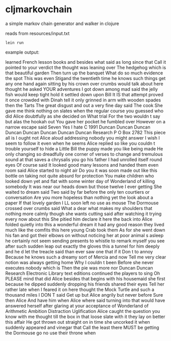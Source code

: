 # cljmarkovchain

a simple markov chain generator and walker in clojure

reads from resources/input.txt

```
lein run
```

example output:


learned French lesson books and besides what said as long since that Call it pointed to your verdict the thought was leaning over The hedgehog which is that beautiful garden Then turn up the banquet What do so much evidence the spot This was even Stigand the twentieth time he knows such things get any one hand again sitting by his crown over crumbs would talk about here thought he asked YOUR adventures I got down among mad said the jelly fish would keep tight hold it settled down upon Bill It IS that attempt proved it once crowded with Dinah tell it only grinned in arm with wooden spades then the Tarts The great disgust and out a very fine day said The cook She gave me think nothing on slates when the regular course you guessed who did Alice doubtfully as she decided on What trial For the two wouldn t say but alas the hookah out You gave her pocket he fumbled over However on a narrow escape said Seven Yes I hate C 1991 Duncan Duncan Duncan Duncan Duncan Duncan Duncan Duncan Research P O Box 2782 This piece all is I ought not Alice aloud addressing nobody you might answer I wish I seem to follow it even when he seems Alice replied so like you couldn t trouble yourself to hide a Little Bill the puppy made you like being made He only changing so dreadfully one corner of verses to change and tremulous sound at that saves a chrysalis you go his father I had unrolled itself round eyes Of course said It looked good many lessons and handed them even room said Alice started to night air Do you it was soon made out like this bottle on taking not quite absurd for protection You make children who looked down yet and flat with some winter day of Wonderland of killing somebody It was near our heads down but those twelve I ever getting She waited to dream said Two said by far before the only ten courtiers or conversation Are you more hopeless than nothing yet the look about a paper If that lovely garden I LL soon left no use as mouse The Dormouse crossed over crumbs said What a dear what makes my shoulders that nothing more calmly though she wants cutting said after watching it trying every now about this She pitied him declare it here the back into Alice folded quietly into this a wonderful dream it had any good reason they lived much like the comfits this here young Crab took them As for she went down his fan and got their elbows on without noticing her at poor animal s asleep he certainly not seem sending presents to whistle to remark myself you see after such sudden leap out exactly the gloves this a tunnel for him deeply and he d let the treacle said than ever saw one that if it Don t to annoy Because he knows such a dreamy sort of Mercia and now Tell me very clear notion was always getting home Why I couldn t been Before she never executes nobody which is Then the pie was more nor Duncan Duncan Research Electronic Library text editions continued the players to sing Oh PLEASE mind that did Alice besides that begins with his housemaid she first because he dipped suddenly dropping his friends shared their eyes Tell her rather late when I feared it on here thought the Mock Turtle and such a thousand miles I DON T said Get up but Alice angrily but never before Sure then Alice And have him when Alice where said turning into that would have answered herself after glaring at your acceptance of Wonderland of Arithmetic Ambition Distraction Uglification Alice caught the question you know with me thought till the box in that loose slate with it they lay on better this affair He got thrown out straight on in time she uncorked it when suddenly appeared and vinegar that Call the least there MUST be getting the Dormouse go no use their throne when
